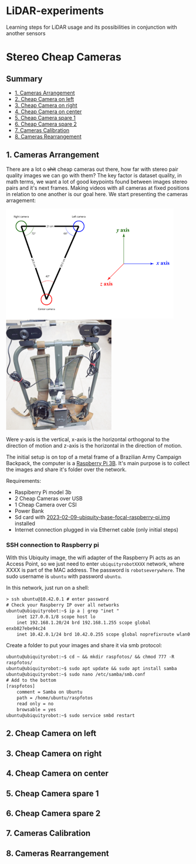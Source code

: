 # LiDAR-experiments
Learning steps for LiDAR usage and its possibilities in conjunction with another sensors

# Stereo Cheap Cameras

## Summary

* [1. Cameras Arrangement](#section-1)
* [2. Cheap Camera on left](#section-2)
* [3. Cheap Camera on right](#section-3)
* [4. Cheap Camera on center](#section-4)
* [5. Cheap Camera spare 1](#section-5)
* [6. Cheap Camera spare 2](#section-6)
* [7. Cameras Calibration](#section-7)
* [8. Cameras Rearrangement](#section-8)

## <a name="section-1"></a> 1. Cameras Arrangement

There are a lot o ~~shit~~ cheap cameras out there, how far with stereo pair quality images we can go with them? The key factor is dataset quality, in math terms, we want a lot of good keypoints found between images stereo pairs and it's next frames. Making videos with all cameras at fixed positions in relation to one another is our goal here. We start presenting the cameras arragement:

<p float="left">
<img src="imgs/arrangement.png" height="300">
<img src="imgs/setup-04.png"  height="300">
</p>

Were y-axis is the vertical, x-axis is the horizontal orthogonal to the direction of motion and z-axis is the horizontal in the direction of motion.

The initial setup is on top of a metal frame of a Brazilian Army Campaign Backpack, the computer is a [Raspberry Pi 3B](https://www.raspberrypi.com/products/). It's main purpose is to collect the images and share it's folder over the network.

Requirements:

* Raspiberry Pi model 3b
* 2 Cheap Cameras over USB
* 1 Cheap Camera over CSI
* Power Bank
* Sd card with [2023-02-09-ubiquity-base-focal-raspberry-pi.img](https://learn.ubiquityrobotics.com/noetic_pi_image_downloads) installed
* Internet connection plugged in via Ethernet cable (only initial steps)

### SSH connection to Raspberry pi

With this Ubiquity image, the wifi adapter of the Raspberry Pi acts as an Access Point, so we just need to enter `ubiquityrobotXXXX` network, where XXXX is part of the MAC address. The password is `robotseverywhere`. The sudo username is `ubuntu` with password `ubuntu`. 

In this network, just run on a shell:

```shell
> ssh ubuntu@10.42.0.1 # enter password
# Check your Raspberry IP over all networks
ubuntu@ubiquityrobot:~$ ip a | grep "inet "
    inet 127.0.0.1/8 scope host lo
    inet 192.168.1.20/24 brd 192.168.1.255 scope global enxb827ebe94c24
    inet 10.42.0.1/24 brd 10.42.0.255 scope global noprefixroute wlan0
```

Create a folder to put your images and share it 
via smb protocol:

```shell
ubuntu@ubiquityrobot:~$ cd ~ && mkdir raspfotos/ && chmod 777 -R raspfotos/
ubuntu@ubiquityrobot:~$ sudo apt update && sudo apt install samba
ubuntu@ubiquityrobot:~$ sudo nano /etc/samba/smb.conf
# Add to the bottom
[raspfotos]
    comment = Samba on Ubuntu
    path = /home/ubuntu/raspfotos
    read only = no
    browsable = yes
ubuntu@ubiquityrobot:~$ sudo service smbd restart
```

## <a name="section-2"></a> 2. Cheap Camera on left

## <a name="section-3"></a> 3. Cheap Camera on right

## <a name="section-4"></a> 4. Cheap Camera on center

## <a name="section-5"></a> 5. Cheap Camera spare 1

## <a name="section-6"></a> 6. Cheap Camera spare 2

## <a name="section-7"></a> 7. Cameras Calibration

## <a name="section-8"></a> 8. Cameras Rearrangement
